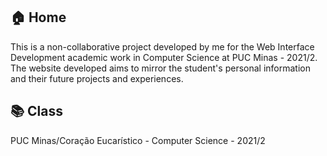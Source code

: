 ## 🏠 Home

This is a non-collaborative project developed by me for the Web Interface Development academic work in Computer Science at PUC Minas - 2021/2. The website developed aims to mirror the student's personal information and their future projects and experiences.

## 📚 Class

PUC Minas/Coração Eucarístico - Computer Science - 2021/2
